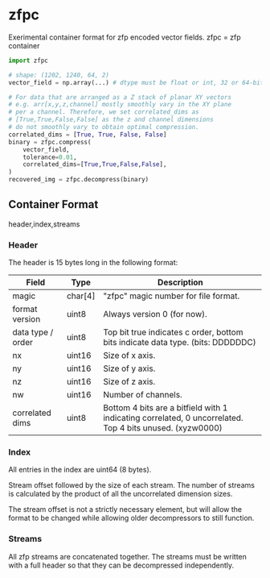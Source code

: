 # zfpc
Exerimental container format for zfp encoded vector fields. zfpc = zfp container

```python
import zfpc

# shape: (1202, 1240, 64, 2)
vector_field = np.array(...) # dtype must be float or int, 32 or 64-bit

# For data that are arranged as a Z stack of planar XY vectors
# e.g. arr[x,y,z,channel] mostly smoothly vary in the XY plane
# per a channel. Therefore, we set correlated_dims as 
# [True,True,False,False] as the z and channel dimensions
# do not smoothly vary to obtain optimal compression.
correlated_dims = [True, True, False, False]
binary = zfpc.compress(
	vector_field, 
	tolerance=0.01,
	correlated_dims=[True,True,False,False],
)
recovered_img = zfpc.decompress(binary)
```

## Container Format

header,index,streams

### Header

The header is 15 bytes long in the following format:

| Field             | Type    | Description                                                                                              |
|-------------------|---------|----------------------------------------------------------------------------------------------------------|
| magic             | char[4] | "zfpc" magic number for file format.                                                                     |
| format version    | uint8   | Always version 0 (for now).                                                                              |
| data type / order | uint8   | Top bit true indicates c order, bottom bits indicate data type. (bits: DDDDDDC)                          |
| nx                | uint16  | Size of x axis.                                                                                          |
| ny                | uint16  | Size of y axis.                                                                                          |
| nz                | uint16  | Size of z axis.                                                                                          |
| nw                | uint16  | Number of channels.                                                                                      |
| correlated dims   | uint8   | Bottom 4 bits are a bitfield with 1 indicating correlated, 0 uncorrelated. Top 4 bits unused. (xyzw0000) |

### Index

All entries in the index are uint64 (8 bytes).

Stream offset followed by the size of each stream. The number of streams is calculated by the product of all the uncorrelated dimension sizes.

The stream offset is not a strictly necessary element, but will allow the format to be changed while allowing older decompressors to still function.

### Streams

All zfp streams are concatenated together. The streams must be written with a full header so that they can be decompressed independently.
